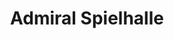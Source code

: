 ---
title: "Admiral Spielhalle"
url: /buchholz-in-der-nordheide/admiral-spielhalle/
shop: Allgemein
---